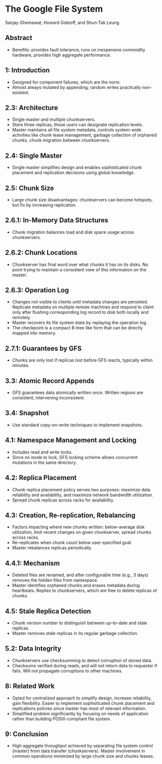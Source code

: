 # The Google File System

Sanjay Ghemawat, Howard Gobioff, and Shun-Tak Leung

## Abstract
* Benefits: provides fault tolerance, runs on inexpensive commodity hardware, provides high aggregate performance.

## 1: Introduction
* Designed for component failures, which are the norm.
* Almost always mutated by appending; random writes practically non-existent.

## 2.3: Architecture
* Single master and multiple chunkservers.
* Store three replicas, those users can designate replication levels.
* Master maintains all file system metadata, controls system-wide activities like chunk lease management, garbage collection of orphaned chunks, chunk migration between chunkservers.

## 2.4: Single Master
* Single master simplifies design and enables sophisticated chunk placement and replication decisions using global knowledge.

## 2.5: Chunk Size
* Large chunk size disadvantages: chunkservers can become hotspots, but fix by increasing replication.

## 2.6.1: In-Memory Data Structures
* Chunk migration balances load and disk space usage across chunkservers.

## 2.6.2: Chunk Locations
* Chunkserver has final word over what chunks it has on its disks. No point trying to maintain a consistent view of this information on the master.

## 2.6.3: Operation Log
* Changes not visible to clients until metadata changes are persisted. Replicate metadata on multiple remote machines and respond to client only after flushing corresponding log record to disk both locally and remotely.
* Master recovers its file system state by replaying the operation log.
* The checkpoint is a compact B-tree like form that can be directly mapped into memory.

## 2.7.1: Guarantees by GFS
* Chunks are only lost if replicas lost before GFS reacts, typically within minutes.

## 3.3: Atomic Record Appends
* GFS guarantees data atomically written once. Written regions are consistent; intervening inconsistent.

## 3.4: Snapshot
* Use standard copy-on-write techniques to implement snapshots.

## 4.1: Namespace Management and Locking
* Includes read and write locks.
* Since no inode to lock, GFS locking scheme allows concurrent mutations in the same directory.

## 4.2: Replica Placement
* Chunk replica placement policy serves two purposes: maximize data reliability and availability, and maximize network bandwidth utilization.
* Spread chunk replicas across racks for availability.

## 4.3: Creation, Re-replication, Rebalancing
* Factors impacting where new chunks written: below-average disk utilization, limit recent changes on given chunkserver, spread chunks across racks.
* Re-replicates when chunk count below user-specified goal.
* Master rebalances replicas periodically.

## 4.4.1: Mechanism
* Deleted files are renamed, and after configurable time (e.g., 3 days) removes the hidden files from namespace.
* Master identifies orphaned chunks and erases metadata during heartbeats. Replies to chunkservers, which are free to delete replicas of chunks.

## 4.5: Stale Replica Detection
* Chunk version number to distinguish between up-to-date and stale replicas.
* Master removes stale replicas in its regular garbage collection.

## 5.2: Data Integrity
* Chunkservers use checksumming to detect corruption of stored data.
* Checksums verified during reads, and will not return data to requester if fails. Will not propagate corruptions to other machines.

## 8: Related Work
* Opted for centralized approach to simplify design, increase reliability, gain flexibility. Easier to implement sophisticated chunk placement and replications policies since master has most of relevant information.
* Simplified problem significantly by focusing on needs of application rather than building POSIX-compliant file system.

## 9: Conclusion
* High aggregate throughput achieved by separating file system control (master) from data transfer (chunkservers). Master involvement in common operations minimized by large chunk size and chunks leases.
